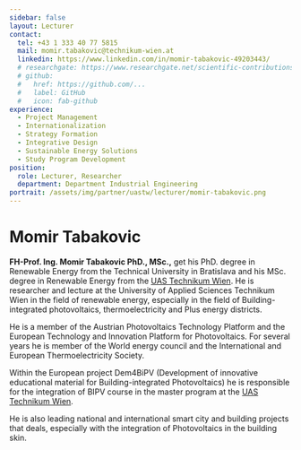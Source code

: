 ```yaml
---
sidebar: false
layout: Lecturer
contact:
  tel: +43 1 333 40 77 5815
  mail: momir.tabakovic@technikum-wien.at
  linkedin: https://www.linkedin.com/in/momir-tabakovic-49203443/
  # researchgate: https://www.researchgate.net/scientific-contributions/
  # github:
  #   href: https://github.com/...
  #   label: GitHub
  #   icon: fab-github
experience:
  - Project Management
  - Internationalization
  - Strategy Formation
  - Integrative Design
  - Sustainable Energy Solutions
  - Study Program Development
position:
  role: Lecturer, Researcher
  department: Department Industrial Engineering
portrait: /assets/img/partner/uastw/lecturer/momir-tabakovic.png
---
```


# Momir Tabakovic

**FH-Prof. Ing. Momir Tabakovic PhD., MSc.,** get his PhD. degree in Renewable Energy from the Technical University in Bratislava and his MSc. degree in Renewable Energy from the [UAS Technikum Wien](/studyathome/partner/uastw/).
He is researcher and lecture at the University of Applied Sciences Technikum Wien in the field of renewable energy, especially in the field of Building-integrated photovoltaics, thermoelectricity and Plus energy districts.

<!-- more -->

He is a member of the Austrian Photovoltaics Technology Platform and the European Technology and Innovation Platform for Photovoltaics.
For several years he is member of the World energy council and the International and European Thermoelectricity Society.

Within the European project Dem4BiPV (Development of innovative educational material for Building-integrated Photovoltaics) he is responsible for the integration of BIPV course in the master program at the [UAS Technikum Wien](/studyathome/partner/uastw/).

He is also leading national and international smart city and building projects that deals, especially with the integration of Photovoltaics in the building skin.

